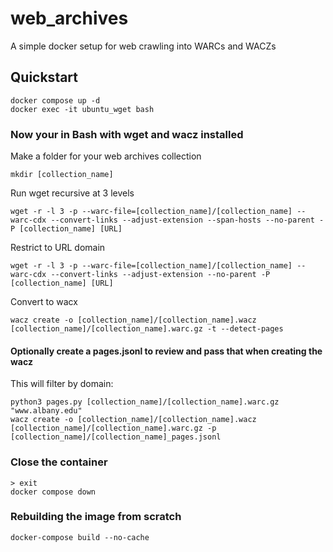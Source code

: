 # web_archives
A simple docker setup for web crawling into WARCs and WACZs

## Quickstart

```
docker compose up -d
docker exec -it ubuntu_wget bash
```
### Now your in Bash with wget and wacz installed

Make a folder for your web archives collection
```
mkdir [collection_name]
```

Run wget recursive at 3 levels
```
wget -r -l 3 -p --warc-file=[collection_name]/[collection_name] --warc-cdx --convert-links --adjust-extension --span-hosts --no-parent -P [collection_name] [URL]
```

Restrict to URL domain
```
wget -r -l 3 -p --warc-file=[collection_name]/[collection_name] --warc-cdx --convert-links --adjust-extension --no-parent -P [collection_name] [URL]
```

Convert to wacx
```
wacz create -o [collection_name]/[collection_name].wacz [collection_name]/[collection_name].warc.gz -t --detect-pages
```

#### Optionally create a pages.jsonl to review and pass that when creating the wacz
This will filter by domain:
```
python3 pages.py [collection_name]/[collection_name].warc.gz "www.albany.edu"
wacz create -o [collection_name]/[collection_name].wacz [collection_name]/[collection_name].warc.gz -p [collection_name]/[collection_name]_pages.jsonl
```

### Close the container
```
> exit
docker compose down
````

### Rebuilding the image from scratch
```
docker-compose build --no-cache
```
